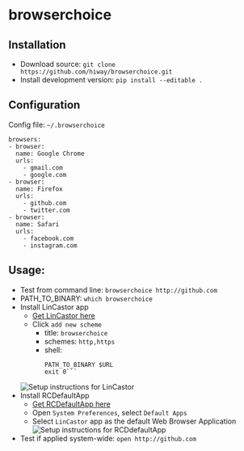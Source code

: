 # browserchoice


## Installation
* Download source: `git clone https://github.com/hiway/browserchoice.git`
* Install development version: `pip install --editable .`

## Configuration
Config file: `~/.browserchoice`

    browsers:
    - browser: 
      name: Google Chrome
      urls: 
        - gmail.com
        - google.com
    - browser:
      name: Firefox
      urls: 
        - github.com 
        - twitter.com
    - browser:
      name: Safari
      urls: 
        - facebook.com
        - instagram.com

## Usage:

* Test from command line: `browserchoice http://github.com`
* PATH_TO_BINARY: `which browserchoice`
* Install LinCastor app
  * [Get LinCastor here](https://onflapp.wordpress.com/lincastor/)
  * Click `add new scheme`
    * title: `browserchoice`
    * schemes: `http,https`
    * shell: 
        ```#!/bin/sh
        PATH_TO_BINARY $URL
        exit 0```
  ![Setup instructions for LinCastor](http://i.imgur.com/E5LrQsE.png)
* Install RCDefaultApp
  * [Get RCDefaultApp here](http://www.rubicode.com/Software/RCDefaultApp/)
  * Open `System Preferences`, select `Default Apps`
  * Select `LinCastor` app as the default Web Browser Application
  ![Setup instructions for RCDdefaultApp](http://i.imgur.com/UWM7BLN.png)
* Test if applied system-wide: `open http://github.com`